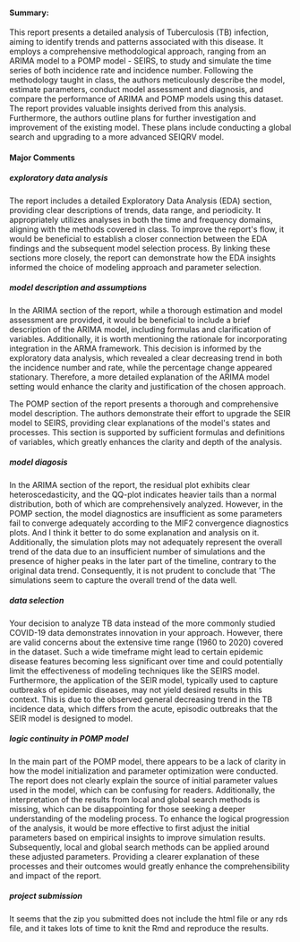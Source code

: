 #### Summary:

This report presents a detailed analysis of Tuberculosis (TB) infection, aiming to identify trends and patterns associated with this disease. It employs a comprehensive methodological approach, ranging from an ARIMA model to a POMP model - SEIRS, to study and simulate the time series of both incidence rate and incidence number. Following the methodology taught in class, the authors meticulously describe the model, estimate parameters, conduct model assessment and diagnosis, and compare the performance of ARIMA and POMP models using this dataset. The report provides valuable insights derived from this analysis. Furthermore, the authors outline plans for further investigation and improvement of the existing model. These plans include conducting a global search and upgrading to a more advanced SEIQRV model.

#### Major Comments

##### exploratory data analysis

The report includes a detailed Exploratory Data Analysis (EDA) section, providing clear descriptions of trends, data range, and periodicity. It appropriately utilizes analyses in both the time and frequency domains, aligning with the methods covered in class. To improve the report's flow, it would be beneficial to establish a closer connection between the EDA findings and the subsequent model selection process. By linking these sections more closely, the report can demonstrate how the EDA insights informed the choice of modeling approach and parameter selection.

##### model description and assumptions

In the ARIMA section of the report, while a thorough estimation and model assessment are provided, it would be beneficial to include a brief description of the ARIMA model, including formulas and clarification of variables. Additionally, it is worth mentioning the rationale for incorporating integration in the ARMA framework. This decision is informed by the exploratory data analysis, which revealed a clear decreasing trend in both the incidence number and rate, while the percentage change appeared stationary. Therefore, a more detailed explanation of the ARIMA model setting would enhance the clarity and justification of the chosen approach.

The POMP section of the report presents a thorough and comprehensive model description. The authors demonstrate their effort to upgrade the SEIR model to SEIRS, providing clear explanations of the model's states and processes. This section is supported by sufficient formulas and definitions of variables, which greatly enhances the clarity and depth of the analysis.

##### model diagosis

In the ARIMA section of the report, the residual plot exhibits clear heteroscedasticity, and the QQ-plot indicates heavier tails than a normal distribution, both of which are comprehensively analyzed. However, in the POMP section, the model diagnostics are insufficient as some parameters fail to converge adequately according to the MIF2 convergence diagnostics plots. And I think it better to do some explanation and analysis on it. Additionally, the simulation plots may not adequately represent the overall trend of the data due to an insufficient number of simulations and the presence of higher peaks in the later part of the timeline, contrary to the original data trend. Consequently, it is not prudent to conclude that 'The simulations seem to capture the overall trend of the data well.

##### data selection

Your decision to analyze TB data instead of the more commonly studied COVID-19 data demonstrates innovation in your approach. However, there are valid concerns about the extensive time range (1960 to 2020) covered in the dataset. Such a wide timeframe might lead to certain epidemic disease features becoming less significant over time and could potentially limit the effectiveness of modeling techniques like the SEIRS model. Furthermore, the application of the SEIR model, typically used to capture outbreaks of epidemic diseases, may not yield desired results in this context. This is due to the observed general decreasing trend in the TB incidence data, which differs from the acute, episodic outbreaks that the SEIR model is designed to model.

##### logic continuity in POMP model

In the main part of the POMP model, there appears to be a lack of clarity in how the model initialization and parameter optimization were conducted. The report does not clearly explain the source of initial parameter values used in the model, which can be confusing for readers. Additionally, the interpretation of the results from local and global search methods is missing, which can be disappointing for those seeking a deeper understanding of the modeling process. To enhance the logical progression of the analysis, it would be more effective to first adjust the initial parameters based on empirical insights to improve simulation results. Subsequently, local and global search methods can be applied around these adjusted parameters. Providing a clearer explanation of these processes and their outcomes would greatly enhance the comprehensibility and impact of the report.

##### project submission

It seems that the zip you submitted does not include the html file or any rds file, and it takes lots of time to knit the Rmd and reproduce the results.

